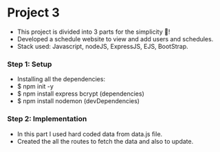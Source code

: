 # Project 3

- This project is divided into 3 parts for the simplicity 🙂!
- Developed a schedule website to view and add users and schedules.
- Stack used: Javascript, nodeJS, ExpressJS, EJS, BootStrap.

### Step 1: Setup

- Installing all the dependencies:
- $ npm init -y
- $ npm install express bcrypt (dependencies)
- $ npm install nodemon (devDependencies)

### Step 2: Implementation

- In this part I used hard coded data from data.js file.
- Created the all the routes to fetch the data and also to update.
